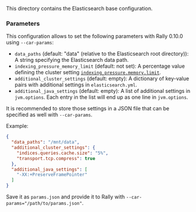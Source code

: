 This directory contains the Elasticsearch base configuration.

### Parameters

This configuration allows to set the following parameters with Rally 0.10.0 using `--car-params`:

* `data_paths` (default: "data" (relative to the Elasticsearch root directory)): A string specifying the Elasticsearch data path.
* `indexing_pressure_memory_limit` (default: not set): A percentage value defining the cluster setting [`indexing_pressure.memory.limit`](https://www.elastic.co/guide/en/elasticsearch/reference/current/index-modules-indexing-pressure.html).
* `additional_cluster_settings` (default: empty): A dictionary of key-value pairs with additional settings in `elasticsearch.yml`.
* `additional_java_settings` (default: empty): A list of additional settings in `jvm.options`. Each entry in the list will end up as one line in `jvm.options`.

It is recommended to store those settings in a JSON file that can be specified as well with `--car-params`.

Example:

```json
{
  "data_paths": "/mnt/data",
  "additional_cluster_settings": {
    "indices.queries.cache.size": "5%",
    "transport.tcp.compress": true  
  },
  "additional_java_settings": [
    "-XX:+PreserveFramePointer"
  ]
}
```   

Save it as `params.json` and provide it to Rally with `--car-params="/path/to/params.json"`.
